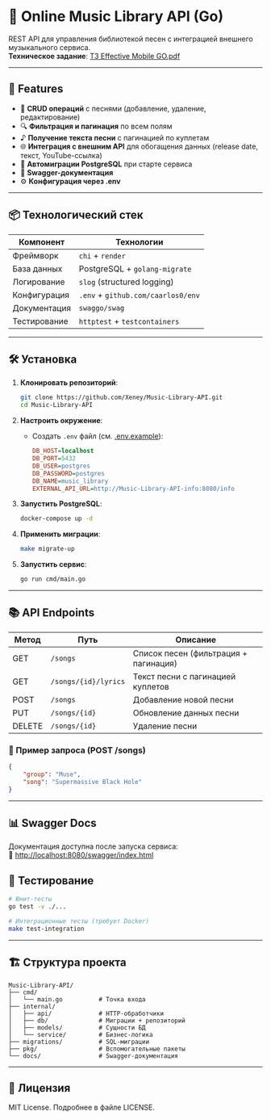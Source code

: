 # 🎵 Online Music Library API (Go)

REST API для управления библиотекой песен с интеграцией внешнего музыкального сервиса.  
**Техническое задание**: [ТЗ Effective Mobile GO.pdf](ТЗ%20Effective%20Mobile%20GO.pdf)

---

## 🚀 Features
- 📌 **CRUD операций** с песнями (добавление, удаление, редактирование)
- 🔍 **Фильтрация и пагинация** по всем полям
- ♪ **Получение текста песни** с пагинацией по куплетам
- 🌐 **Интеграция с внешним API** для обогащения данных (release date, текст, YouTube-ссылка)
- 🐘 **Автомиграции PostgreSQL** при старте сервиса
- 📝 **Swagger-документация**
- ⚙ **Конфигурация через .env**

---

## 📦 Технологический стек
| Компонент       | Технологии                          |
|-----------------|-------------------------------------|
| Фреймворк       | `chi` + `render`                    |
| База данных     | PostgreSQL + `golang-migrate`       |
| Логирование     | `slog` (structured logging)         |
| Конфигурация    | `.env` + `github.com/caarlos0/env`  |
| Документация    | `swaggo/swag`                       |
| Тестирование    | `httptest` + `testcontainers`       |

---

## 🛠 Установка
1. **Клонировать репозиторий**:
   ```bash
   git clone https://github.com/Xeney/Music-Library-API.git
   cd Music-Library-API
   ```

2. **Настроить окружение**:
   - Создать `.env` файл (см. [.env.example](.env.example)):
     ```ini
     DB_HOST=localhost
     DB_PORT=5432
     DB_USER=postgres
     DB_PASSWORD=postgres
     DB_NAME=music_library
     EXTERNAL_API_URL=http://Music-Library-API-info:8080/info
     ```

3. **Запустить PostgreSQL**:
   ```bash
   docker-compose up -d
   ```

4. **Применить миграции**:
   ```bash
   make migrate-up
   ```

5. **Запустить сервис**:
   ```bash
   go run cmd/main.go
   ```

---

## 📚 API Endpoints
| Метод | Путь                   | Описание                          |
|-------|-------------------------|-----------------------------------|
| GET   | `/songs`                | Список песен (фильтрация + пагинация) |
| GET   | `/songs/{id}/lyrics`    | Текст песни с пагинацией куплетов |
| POST  | `/songs`                | Добавление новой песни            |
| PUT   | `/songs/{id}`           | Обновление данных песни           |
| DELETE| `/songs/{id}`           | Удаление песни                    |

### 📄 Пример запроса (POST /songs)
```json
{
    "group": "Muse",
    "song": "Supermassive Black Hole"
}
```

---

## 📊 Swagger Docs
Документация доступна после запуска сервиса:  
🔗 [http://localhost:8080/swagger/index.html](http://localhost:8080/swagger/index.html)

## 🧪 Тестирование
```bash
# Юнит-тесты
go test -v ./...

# Интеграционные тесты (требует Docker)
make test-integration
```

---

## 🏗 Структура проекта
```
Music-Library-API/
├── cmd/
│   └── main.go          # Точка входа
├── internal/
│   ├── api/             # HTTP-обработчики
│   ├── db/              # Миграции + репозиторий
│   ├── models/          # Сущности БД
│   └── service/         # Бизнес-логика
├── migrations/          # SQL-миграции
├── pkg/                 # Вспомогательные пакеты
└── docs/                # Swagger-документация
```

---

## 📜 Лицензия
MIT License. Подробнее в файле LICENSE.
